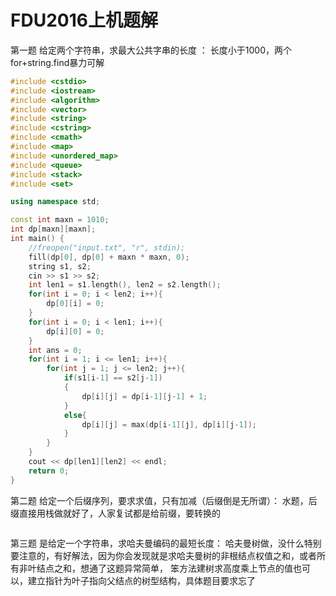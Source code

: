 # FDU2016上机题解
第一题 给定两个字符串，求最大公共字串的长度 ：  长度小于1000，两个for+string.find暴力可解
```cpp
#include <cstdio>
#include <iostream>
#include <algorithm>
#include <vector>
#include <string> 
#include <cstring>
#include <cmath>
#include <map>
#include <unordered_map>
#include <queue>
#include <stack>
#include <set>

using namespace std;

const int maxn = 1010;
int dp[maxn][maxn];
int main() {
	//freopen("input.txt", "r", stdin);
	fill(dp[0], dp[0] + maxn * maxn, 0);
	string s1, s2;
	cin >> s1 >> s2;
	int len1 = s1.length(), len2 = s2.length();
	for(int i = 0; i < len2; i++){
		dp[0][i] = 0;
	}
	for(int i = 0; i < len1; i++){
		dp[i][0] = 0;
	}
	int ans = 0;
	for(int i = 1; i <= len1; i++){
		for(int j = 1; j <= len2; j++){
			if(s1[i-1] == s2[j-1])
			{
				dp[i][j] = dp[i-1][j-1] + 1;
			}
			else{
				dp[i][j] = max(dp[i-1][j], dp[i][j-1]);
			}
		}
	}
	cout << dp[len1][len2] << endl;
	return 0;
}
```

第二题 给定一个后缀序列，要求求值，只有加减（后缀倒是无所谓）：
   水题，后缀直接用栈做就好了，人家复试都是给前缀，要转换的
 ```cpp
 
 
 ```

第三题 是给定一个字符串，求哈夫曼编码的最短长度：
    哈夫曼树做，没什么特别要注意的，有好解法，因为你会发现就是求哈夫曼树的非根结点权值之和，或者所有非叶结点之和，想通了这题异常简单，
    笨方法建树求高度乘上节点的值也可以，建立指针为叶子指向父结点的树型结构，具体题目要求忘了
